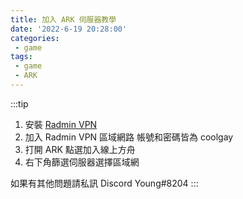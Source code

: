 ```yaml
---
title: 加入 ARK 伺服器教學
date: '2022-6-19 20:28:00'
categories:
 - game
tags:
 - game
 - ARK
---
```


:::tip
1. 安裝 [Radmin VPN](https://www.radmin-vpn.com/tw/)  
2. 加入 Radmin VPN 區域網路 帳號和密碼皆為 coolgay
3. 打開 ARK 點選加入線上方舟
4. 右下角篩選伺服器選擇區域網

如果有其他問題請私訊 Discord Young#8204
:::